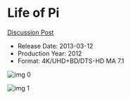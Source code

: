 # Life of Pi

[Discussion Post](https://www.avsforum.com/threads/bass-eq-for-filtered-movies.2995212/post-57967674)

* Release Date: 2013-03-12
* Production Year: 2012
* Format: 4K/UHD+BD/DTS-HD MA 7.1

![img 0](https://i.imgur.com/AyXuuvu.jpg)

![img 1](https://i.imgur.com/fppRv19.png)


